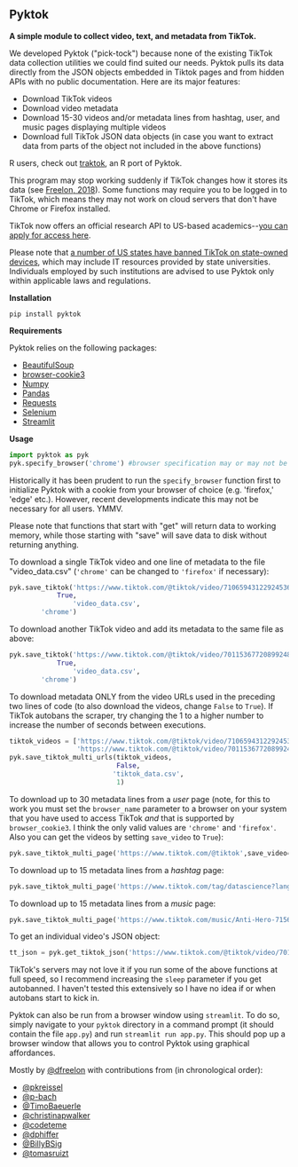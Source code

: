 ## Pyktok
**A simple module to collect video, text, and metadata from TikTok.**

We developed Pyktok ("pick-tock") because none of the existing TikTok data collection utilities we could find suited our needs. Pyktok pulls its data directly from the JSON objects embedded in Tiktok pages and from hidden APIs with no public documentation. Here are its major features:

 - Download TikTok videos
 - Download video metadata
 - Download 15-30 videos and/or metadata lines from hashtag, user, and music pages displaying multiple videos
 - Download full TikTok JSON data objects (in case you want to extract data from parts of the object not included in the above functions)

R users, check out [traktok](https://github.com/JBGruber/traktok), an R port of Pyktok.

This program may stop working suddenly if TikTok changes how it stores its data (see [Freelon, 2018](https://osf.io/preprints/socarxiv/56f4q/)). Some functions may require you to be logged in to TikTok, which means they may not work on cloud servers that don't have Chrome or Firefox installed.

TikTok now offers an official research API to US-based academics--[you can apply for access here](https://developers.tiktok.com/products/research-api/).

Please note that [a number of US states have banned TikTok on state-owned devices](https://www.reuters.com/world/us/wisconsin-governor-signs-order-banning-tiktok-state-devices-2023-01-12/), which may include IT resources provided by state universities. Individuals employed by such institutions are advised to use Pyktok only within applicable laws and regulations.

**Installation**

```pip install pyktok```

**Requirements**

Pyktok relies on the following packages:

 - [BeautifulSoup](https://www.crummy.com/software/BeautifulSoup/bs4/doc/)
 - [browser-cookie3](https://pypi.org/project/browser-cookie3/)
 - [Numpy](https://numpy.org/)
 - [Pandas](https://pandas.pydata.org/)
 - [Requests](https://pypi.org/project/requests/)
 - [Selenium](https://pypi.org/project/selenium/)
 - [Streamlit](https://streamlit.io/)

**Usage**

```python
import pyktok as pyk
pyk.specify_browser('chrome') #browser specification may or may not be necessary depending on your local settings
```
Historically it has been prudent to run the `specify_browser` function first to initialize Pyktok with a cookie from your browser of choice (e.g. 'firefox,' 'edge' etc.). However, recent developments indicate this may not be necessary for all users. YMMV.

Please note that functions that start with "get" will return data to working memory, while those starting with "save" will save data to disk without returning anything.

To download a single TikTok video and one line of metadata to the file "video_data.csv" (`'chrome'` can be changed to `'firefox'` if necessary):
```python    
pyk.save_tiktok('https://www.tiktok.com/@tiktok/video/7106594312292453675?is_copy_url=1&is_from_webapp=v1',
	        True,
                'video_data.csv',
		'chrome')
```    
To download another TikTok video and add its metadata to the same file as above:
```python   
pyk.save_tiktok('https://www.tiktok.com/@tiktok/video/7011536772089924869?is_copy_url=1&is_from_webapp=v1',
	        True,
                'video_data.csv',
		'chrome')
```   
To download metadata ONLY from the video URLs used in the preceding two lines of code (to also download the videos, change ```False``` to ```True```). If TikTok autobans the scraper, try changing the 1 to a higher number to increase the number of seconds between executions.
```python
tiktok_videos = ['https://www.tiktok.com/@tiktok/video/7106594312292453675?is_copy_url=1&is_from_webapp=v1',
                 'https://www.tiktok.com/@tiktok/video/7011536772089924869?is_copy_url=1&is_from_webapp=v1']
pyk.save_tiktok_multi_urls(tiktok_videos,
                           False,
                     	  'tiktok_data.csv',
                     	   1)
```  
To download up to 30 metadata lines from a *user* page (note, for this to work you must set the `browser_name` parameter to a browser on your system that you have used to access TikTok *and* that is supported by `browser_cookie3`. I think the only valid values are `'chrome'` and `'firefox'`. Also you can get the videos by setting `save_video` to `True`): 

```python    
pyk.save_tiktok_multi_page('https://www.tiktok.com/@tiktok',save_video=False,save_metadata=True,browser_name='chrome')
```

To download up to 15 metadata lines from a *hashtag* page: 

```python    
pyk.save_tiktok_multi_page('https://www.tiktok.com/tag/datascience?lang=en',save_video=False,save_metadata=True)
```

To download up to 15 metadata lines from a *music* page: 

```python    
pyk.save_tiktok_multi_page('https://www.tiktok.com/music/Anti-Hero-7156822419213125634?lang=en',save_video=False,save_metadata=True)
```
                       
To get an individual video's JSON object:
```python	
tt_json = pyk.get_tiktok_json('https://www.tiktok.com/@tiktok/video/7011536772089924869?is_copy_url=1&is_from_webapp=v1')
```

TikTok's servers may not love it if you run some of the above functions at full speed, so I recommend increasing the `sleep` parameter if you get autobanned. I haven't tested this extensively so I have no idea if or when autobans start to kick in.

Pyktok can also be run from a browser window using `streamlit`. To do so, simply navigate to your `pyktok` directory in a command prompt (it should contain the file `app.py`) and run `streamlit run app.py`. This should pop up a browser window that allows you to control Pyktok using graphical affordances.

Mostly by [@dfreelon](https://github.com/dfreelon/) with contributions from (in chronological order): 
- [@pkreissel](https://github.com/pkreissel)
- [@p-bach](https://github.com/p-bach)
- [@TimoBaeuerle](https://github.com/TimoBaeuerle)
- [@christinapwalker](https://github.com/christinapwalker)
- [@codeteme](https://github.com/codeteme)
- [@dphiffer](https://github.com/dphiffer)
- [@BillyBSig](https://github.com/BillyBSig)
- [@tomasruizt](https://github.com/tomasruizt)

